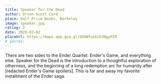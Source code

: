 ```yaml
---
title: Speaker for the Dead
author: Orson Scott Card
place: Half Price Books, Berkeley
image: speaker.jpg
rating: 2
date: 2020-03-02
placeUrl: https://maps.app.goo.gl/DGHWfusEcb3NgyPZ9
# genres:
---
```


There are two sides to the Ender Quartet: Ender's Game, and everything else. Speaker for the Dead is the introduction to a thoughtful exploration of otherness, and the beginning of a long redemption arc for humanity after [redacted Ender's Game spoilers]. This is far and away my favorite installment of the Ender saga.

